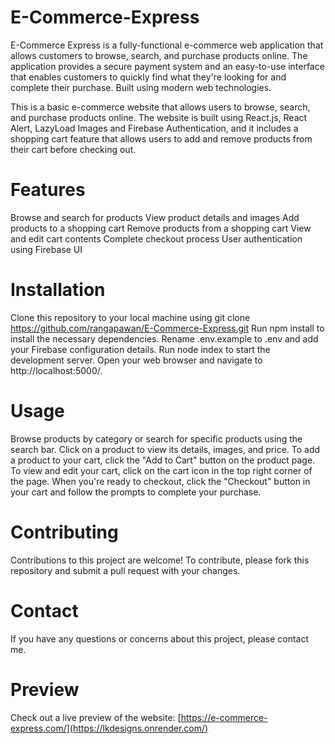 # E-Commerce-Express

E-Commerce Express is a fully-functional e-commerce web application that allows customers to browse, search, and purchase products online. The application provides a secure payment system and an easy-to-use interface that enables customers to quickly find what they're looking for and complete their purchase. Built using modern web technologies.

This is a basic e-commerce website that allows users to browse, search, and purchase products online. The website is built using React.js, React Alert, LazyLoad Images and Firebase Authentication, and it includes a shopping cart feature that allows users to add and remove products from their cart before checking out.

# Features
Browse and search for products
View product details and images
Add products to a shopping cart
Remove products from a shopping cart
View and edit cart contents
Complete checkout process
User authentication using Firebase UI

# Installation
Clone this repository to your local machine using git clone https://github.com/rangapawan/E-Commerce-Express.git
Run npm install to install the necessary dependencies.
Rename .env.example to .env and add your Firebase configuration details.
Run node index to start the development server.
Open your web browser and navigate to http://localhost:5000/.

# Usage
Browse products by category or search for specific products using the search bar.
Click on a product to view its details, images, and price.
To add a product to your cart, click the "Add to Cart" button on the product page.
To view and edit your cart, click on the cart icon in the top right corner of the page.
When you're ready to checkout, click the "Checkout" button in your cart and follow the prompts to complete your purchase.

# Contributing
Contributions to this project are welcome! To contribute, please fork this repository and submit a pull request with your changes.

# Contact
If you have any questions or concerns about this project, please contact me.

# Preview

Check out a live preview of the website: [https://e-commerce-express.com/](https://lkdesigns.onrender.com/)
